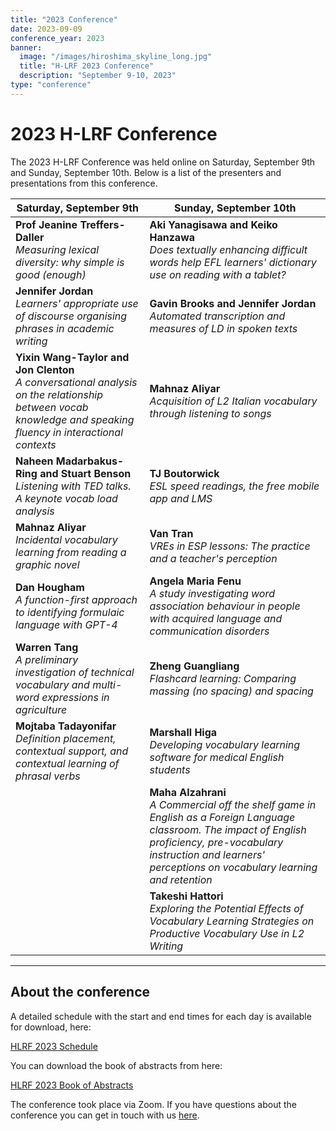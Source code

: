 ```yaml
---
title: "2023 Conference"
date: 2023-09-09
conference_year: 2023
banner:
  image: "/images/hiroshima_skyline_long.jpg"
  title: "H-LRF 2023 Conference"
  description: "September 9-10, 2023"
type: "conference"
---
```


<div class="conference-info-section">
  <h1>2023 H-LRF Conference</h1>
  <p>The 2023 H-LRF Conference was held online on Saturday, September 9th and Sunday, September 10th. Below is a list of the presenters and presentations from this conference.</p>
</div>

| Saturday, September 9th | Sunday, September 10th |
|-------------------------|------------------------|
| **Prof Jeanine Treffers-Daller**<br>*Measuring lexical diversity: why simple is good (enough)* | **Aki Yanagisawa and Keiko Hanzawa**<br>*Does textually enhancing difficult words help EFL learners' dictionary use on reading with a tablet?* |
| **Jennifer Jordan**<br>*Learners' appropriate use of discourse organising phrases in academic writing* | **Gavin Brooks and Jennifer Jordan**<br>*Automated transcription and measures of LD in spoken texts* |
| **Yixin Wang-Taylor and Jon Clenton**<br>*A conversational analysis on the relationship between vocab knowledge and speaking fluency in interactional contexts* | **Mahnaz Aliyar**<br>*Acquisition of L2 Italian vocabulary through listening to songs* |
| **Naheen Madarbakus-Ring and Stuart Benson**<br>*Listening with TED talks. A keynote vocab load analysis* | **TJ Boutorwick**<br>*ESL speed readings, the free mobile app and LMS* |
| **Mahnaz Aliyar**<br>*Incidental vocabulary learning from reading a graphic novel* | **Van Tran**<br>*VREs in ESP lessons: The practice and a teacher's perception* |
| **Dan Hougham**<br>*A function-first approach to identifying formulaic language with GPT-4* | **Angela Maria Fenu**<br>*A study investigating word association behaviour in people with acquired language and communication disorders* |
| **Warren Tang**<br>*A preliminary investigation of technical vocabulary and multi-word expressions in agriculture* | **Zheng Guangliang**<br>*Flashcard learning: Comparing massing (no spacing) and spacing* |
| **Mojtaba Tadayonifar**<br>*Definition placement, contextual support, and contextual learning of phrasal verbs* | **Marshall Higa**<br>*Developing vocabulary learning software for medical English students* |
| | **Maha Alzahrani**<br>*A Commercial off the shelf game in English as a Foreign Language classroom. The impact of English proficiency, pre-vocabulary instruction and learners' perceptions on vocabulary learning and retention* |
| | **Takeshi Hattori**<br>*Exploring the Potential Effects of Vocabulary Learning Strategies on Productive Vocabulary Use in L2 Writing* |

---

## About the conference

A detailed schedule with the start and end times for each day is available for download, here:

[HLRF 2023 Schedule](/files/2023/HLRF_2023_Schedule.pdf)

You can download the book of abstracts from here:

[HLRF 2023 Book of Abstracts](/files/2023/HLRF_2023_Abstracts.pdf)

The conference took place via Zoom. If you have questions about the conference you can get in touch with us <a href="https://forms.gle/dNqFScXZk2F7qMpP7" target="_blank">here</a>.